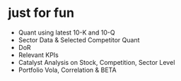 # just for fun

-   Quant using latest 10-K and 10-Q
-   Sector Data & Selected Competitor Quant
-   DoR
-   Relevant KPIs
-   Catalyst Analysis on Stock, Competition, Sector Level
-   Portfolio Vola, Correlation & BETA
